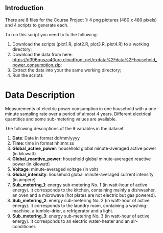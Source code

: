 ## Introduction

There are 8 files for the Course Project 1: 4 png pictures (480 x 480 pixels) and 4 scripts to generate each.

To run this script you need to to the following:

  1. Download the scripts (plot1.R, plot2.R, plot3.R, plot4.R) to a working directory;
  2. Download the data from here: https://d396qusza40orc.cloudfront.net/exdata%2Fdata%2Fhousehold_power_consumption.zip;
  3. Extract the data into your the same working directory;
  4. Run the scripts

# Data Description

Measurements of electric power consumption in one household with a 
one-minute sampling rate over a period of almost 4 years. Different 
electrical quantities and some sub-metering values are available.

The following descriptions of the 9 variables in the dataset 

<ol>
<li><b>Date</b>: Date in format dd/mm/yyyy </li>
<li><b>Time</b>: time in format hh:mm:ss </li>
<li><b>Global_active_power</b>: household global minute-averaged active power (in kilowatt) </li>
<li><b>Global_reactive_power</b>: household global minute-averaged reactive power (in kilowatt) </li>
<li><b>Voltage</b>: minute-averaged voltage (in volt) </li>
<li><b>Global_intensity</b>: household global minute-averaged current intensity (in ampere) </li>
<li><b>Sub_metering_1</b>: energy sub-metering No. 1 (in watt-hour of active energy). It corresponds to the kitchen, containing mainly a dishwasher, an oven and a microwave (hot plates are not electric but gas powered). </li>
<li><b>Sub_metering_2</b>: energy sub-metering No. 2 (in watt-hour of active energy). It corresponds to the laundry room, containing a washing-machine, a tumble-drier, a refrigerator and a light. </li>
<li><b>Sub_metering_3</b>: energy sub-metering No. 3 (in watt-hour of active energy). It corresponds to an electric water-heater and an air-conditioner.</li>
</ol>

